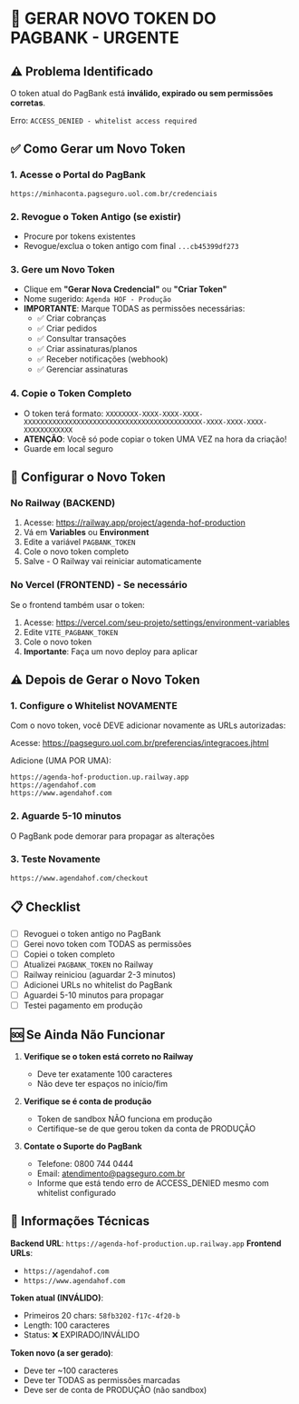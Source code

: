 # 🔑 GERAR NOVO TOKEN DO PAGBANK - URGENTE

## ⚠️ Problema Identificado

O token atual do PagBank está **inválido, expirado ou sem permissões corretas**.

Erro: `ACCESS_DENIED - whitelist access required`

## ✅ Como Gerar um Novo Token

### 1. Acesse o Portal do PagBank
```
https://minhaconta.pagseguro.uol.com.br/credenciais
```

### 2. Revogue o Token Antigo (se existir)
- Procure por tokens existentes
- Revogue/exclua o token antigo com final `...cb45399df273`

### 3. Gere um Novo Token
- Clique em **"Gerar Nova Credencial"** ou **"Criar Token"**
- Nome sugerido: `Agenda HOF - Produção`
- **IMPORTANTE**: Marque TODAS as permissões necessárias:
  - ✅ Criar cobranças
  - ✅ Criar pedidos
  - ✅ Consultar transações
  - ✅ Criar assinaturas/planos
  - ✅ Receber notificações (webhook)
  - ✅ Gerenciar assinaturas

### 4. Copie o Token Completo
- O token terá formato: `XXXXXXXX-XXXX-XXXX-XXXX-XXXXXXXXXXXXXXXXXXXXXXXXXXXXXXXXXXXXXXXXXXXX-XXXX-XXXX-XXXX-XXXXXXXXXXXX`
- **ATENÇÃO**: Você só pode copiar o token UMA VEZ na hora da criação!
- Guarde em local seguro

## 🔧 Configurar o Novo Token

### No Railway (BACKEND)

1. Acesse: https://railway.app/project/agenda-hof-production
2. Vá em **Variables** ou **Environment**
3. Edite a variável `PAGBANK_TOKEN`
4. Cole o novo token completo
5. Salve - O Railway vai reiniciar automaticamente

### No Vercel (FRONTEND) - Se necessário

Se o frontend também usar o token:
1. Acesse: https://vercel.com/seu-projeto/settings/environment-variables
2. Edite `VITE_PAGBANK_TOKEN`
3. Cole o novo token
4. **Importante**: Faça um novo deploy para aplicar

## ⚠️ Depois de Gerar o Novo Token

### 1. Configure o Whitelist NOVAMENTE
Com o novo token, você DEVE adicionar novamente as URLs autorizadas:

Acesse: https://pagseguro.uol.com.br/preferencias/integracoes.jhtml

Adicione (UMA POR UMA):
```
https://agenda-hof-production.up.railway.app
https://agendahof.com
https://www.agendahof.com
```

### 2. Aguarde 5-10 minutos
O PagBank pode demorar para propagar as alterações

### 3. Teste Novamente
```
https://www.agendahof.com/checkout
```

## 📋 Checklist

- [ ] Revoguei o token antigo no PagBank
- [ ] Gerei novo token com TODAS as permissões
- [ ] Copiei o token completo
- [ ] Atualizei `PAGBANK_TOKEN` no Railway
- [ ] Railway reiniciou (aguardar 2-3 minutos)
- [ ] Adicionei URLs no whitelist do PagBank
- [ ] Aguardei 5-10 minutos para propagar
- [ ] Testei pagamento em produção

## 🆘 Se Ainda Não Funcionar

1. **Verifique se o token está correto no Railway**
   - Deve ter exatamente 100 caracteres
   - Não deve ter espaços no início/fim

2. **Verifique se é conta de produção**
   - Token de sandbox NÃO funciona em produção
   - Certifique-se de que gerou token da conta de PRODUÇÃO

3. **Contate o Suporte do PagBank**
   - Telefone: 0800 744 0444
   - Email: atendimento@pagseguro.com.br
   - Informe que está tendo erro de ACCESS_DENIED mesmo com whitelist configurado

## 📝 Informações Técnicas

**Backend URL**: `https://agenda-hof-production.up.railway.app`
**Frontend URLs**:
- `https://agendahof.com`
- `https://www.agendahof.com`

**Token atual (INVÁLIDO)**:
- Primeiros 20 chars: `58fb3202-f17c-4f20-b`
- Length: 100 caracteres
- Status: ❌ EXPIRADO/INVÁLIDO

**Token novo (a ser gerado)**:
- Deve ter ~100 caracteres
- Deve ter TODAS as permissões marcadas
- Deve ser de conta de PRODUÇÃO (não sandbox)
